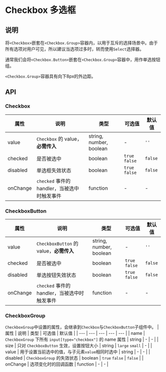 # Checkbox 多选框

## 说明

将`<Checkbox>`嵌套在`<Checkbox.Group>`容器内，以用于互斥的选择场景中。由于所有选项对用户可见，所以建议当选项过多时，转而使用`Select`选择器。

通常我们会将`<Checkbox.Button>`嵌套在`<Checkbox.Group>`容器中，用作单选按钮组。

`<Checkbox.Group>`容器具有向下8px的外边距。

## API
### Checkbox
| 属性 | 说明 | 类型 | 可选值 | 默认值 |
| --- | --- | --- | --- | --- |
| value | `Checkbox` 的 value，**必需传入** | string, number, boolean | - | `''` |
| checked | 是否被选中 | boolean | `true` `false` | `false` |
| disabled | 单选框失效状态 | boolean | `true` `false` | `false` |
| onChange | `checked` 事件的 handler，当被选中时触发事件 | function | - | - |

### CheckboxButton
| 属性 | 说明 | 类型 | 可选值 | 默认值 |
| --- | --- | --- | --- | --- |
| value | `CheckboxButton` 的 value，**必需传入** | string, number, boolean | - | `''` |
| checked | 是否被选中 | boolean | `true` `false` | `false` |
| disabled | 单选按钮失效状态 | boolean | `true` `false` | `false` |
| onChange | `checked` 事件的 handler，当被选中时触发事件 | function | - | - |

### CheckboxGroup
`CheckboxGroup`中设置的属性，会继承到`Checkbox`与`CheckboxButton`子组件中。
| 属性 | 说明 | 类型 | 可选值 | 默认值 |
| --- | --- | --- | --- | --- |
| name | `CheckboxGroup` 下所有 `input[type="checkbox"]` 的 name 属性 | string | - | - |
| size | 只对 `CheckboxButton` 生效，设置按钮大小 | string | `large` `small` | - |
| value | 用于设置当前选中的值，与子元素`value`相同时选中 | string | - | - |
| disabled | `CheckboxGroup` 的失效状态 | boolean | `true` `false` | `false` |
| onChange | 选项变化时的回调函数 | function | - | - |
